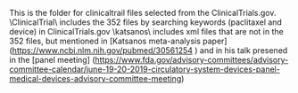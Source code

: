This is the folder for clinicaltrail files selected from the ClinicalTrials.gov.
\ClinicalTrial\ includes the 352 files by searching keywords (paclitaxel and device) in ClinicalTrials.gov
\katsanos\ includes xml files that are not in the 352 files, but mentioned in [Katsanos meta-analysis paper] (https://www.ncbi.nlm.nih.gov/pubmed/30561254 ) 
  and in his talk presened in the [panel meeting] (https://www.fda.gov/advisory-committees/advisory-committee-calendar/june-19-20-2019-circulatory-system-devices-panel-medical-devices-advisory-committee-meeting)
